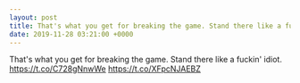```yaml
---
layout: post
title: That's what you get for breaking the game. Stand there like a fuckin' idiot.
date: 2019-11-28 03:21:00 +0000
---
```


That's what you get for breaking the game. Stand there like a fuckin' idiot.
https://t.co/C728gNnwWe https://t.co/XFpcNJAEBZ

